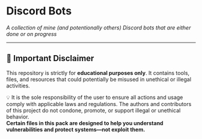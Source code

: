 # **Discord Bots**  
*A collection of mine (and potentionally others) Discord bots that are either done or on progress*

---

## 📜 **Important Disclaimer**

This repository is strictly for **educational purposes only**. It contains tools, files, and resources that could potentially be misused in unethical or illegal activities.

💡 It is the sole responsibility of the user to ensure all actions and usage comply with applicable laws and regulations. The authors and contributors of this project do not condone, promote, or support illegal or unethical behavior.  
**Certain files in this pack are designed to help you understand vulnerabilities and protect systems—not exploit them.**
